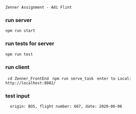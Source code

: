 
```Zenner Assignment - Adi Flint```

### run server 
```npm run start```

### run tests for server 
```npm run test```

### run client
```  cd Zenner_FrontEnd ```
```  npm run serve_task ```
```  enter to Local: http://localhost:8082/ ```

 ### test input
 ```  origin: BOS, flight number: 667, date: 2020-06-06```



